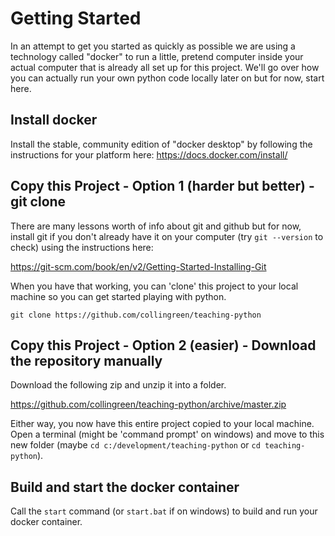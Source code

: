 # Getting Started

In an attempt to get you started as quickly as possible we are using a
technology called "docker" to run a little, pretend computer inside your actual
computer that is already all set up for this project. We'll go over how you can
actually run your own python code locally later on but for now, start here.


## Install docker

Install the stable, community edition of "docker desktop" by following the
instructions for your platform here: https://docs.docker.com/install/



## Copy this Project - Option 1 (harder but better) - git clone

There are many lessons worth of info about git and github but for now, install
git if you don't already have it on your computer (try `git --version` to
check) using the instructions here:

https://git-scm.com/book/en/v2/Getting-Started-Installing-Git

When you have that working, you can 'clone' this project to your local machine
so you can get started playing with python.

`git clone https://github.com/collingreen/teaching-python`


## Copy this Project - Option 2 (easier) - Download the repository manually

Download the following zip and unzip it into a folder.

https://github.com/collingreen/teaching-python/archive/master.zip


Either way, you now have this entire project copied to your local machine. Open
a terminal (might be 'command prompt' on windows) and move to this new folder
(maybe `cd c:/development/teaching-python` or `cd teaching-python`).


## Build and start the docker container

Call the `start` command (or `start.bat` if on windows) to build and run your
docker container.
